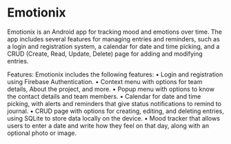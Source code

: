 # Emotionix
Emotionix is an Android app for tracking mood and emotions over time. The app includes several features for managing entries and reminders, such as a login and registration system, a calendar for date and time picking, and a CRUD (Create, Read, Update, Delete) page for adding and modifying entries.

Features:
Emotionix includes the following features:
•	Login and registration using Firebase Authentication.
•	Context menu with options for team details, About the project, and more.
•	Popup menu with options to know the contact details and team members.
•	Calendar for date and time picking, with alerts and reminders that give status notifications to remind to journal.
•	CRUD page with options for creating, editing, and deleting entries, using SQLite to store data locally on the device.
•	Mood tracker that allows users to enter a date and write how they feel on that day, along with an optional photo or image.
